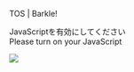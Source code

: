 TOS | Barkle!

JavaScriptを有効にしてください  
Please turn on your JavaScript

![](/static-assets/splash.png?1731372905654)